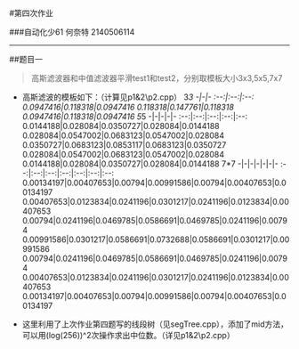 #第四次作业

###自动化少61 何奈特 2140506114

---

##题目一

>高斯滤波器和中值滤波器平滑test1和test2，分别取模板大小3x3,5x5,7x7

* 高斯滤波的模板如下：（计算见p1&2\p2.cpp）
3*3
-|-|-
:--:|:--:|:--:
0.0947416|0.118318|0.0947416
0.118318|0.147761|0.118318
0.0947416|0.118318|0.0947416
5*5
-|-|-|-|-
:--:|:--:|:--:|:--:|:--:
0.0144188|0.028084|0.0350727|0.028084|0.0144188
0.028084|0.0547002|0.0683123|0.0547002|0.028084
0.0350727|0.0683123|0.0853117|0.0683123|0.0350727
0.028084|0.0547002|0.0683123|0.0547002|0.028084
0.0144188|0.028084|0.0350727|0.028084|0.0144188
7*7
-|-|-|-|-|-|-
:--:|:--:|:--:|:--:|:--:|:--:|:--:
0.00134197|0.00407653|0.00794|0.00991586|0.00794|0.00407653|0.00134197
0.00407653|0.0123834|0.0241196|0.0301217|0.0241196|0.0123834|0.00407653
0.00794|0.0241196|0.0469785|0.0586691|0.0469785|0.0241196|0.00794
0.00991586|0.0301217|0.0586691|0.0732688|0.0586691|0.0301217|0.00991586
0.00794|0.0241196|0.0469785|0.0586691|0.0469785|0.0241196|0.00794
0.00407653|0.0123834|0.0241196|0.0301217|0.0241196|0.0123834|0.00407653
0.00134197|0.00407653|0.00794|0.00991586|0.00794|0.00407653|0.00134197

* 这里利用了上次作业第四题写的线段树（见segTree.cpp），添加了mid方法，可以用(log(256))^2次操作求出中位数。（详见p1&2\p2.cpp）
